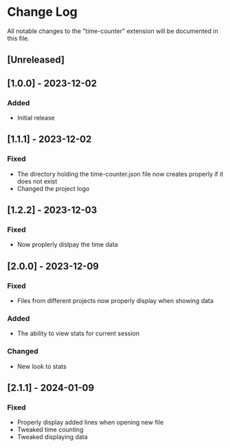 # Change Log

All notable changes to the "time-counter" extension will be documented in this file.

## [Unreleased]

## [1.0.0] - 2023-12-02

### Added
- Initial release

## [1.1.1] - 2023-12-02

### Fixed
- The directory holding the time-counter.json file now creates properly if it does not exist
- Changed the project logo

## [1.2.2] - 2023-12-03

### Fixed
- Now proplerly dislpay the time data

## [2.0.0] - 2023-12-09

### Fixed
- Files from different projects now properly display when showing data

### Added
- The ability to view stats for current session

### Changed
- New look to stats

## [2.1.1] - 2024-01-09

### Fixed
- Properly display added lines when opening new file
- Tweaked time counting
- Tweaked displaying data